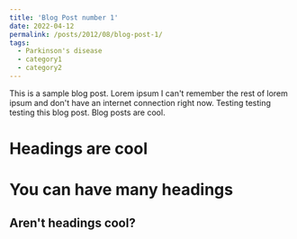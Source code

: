 ```yaml
---
title: 'Blog Post number 1'
date: 2022-04-12
permalink: /posts/2012/08/blog-post-1/
tags:
  - Parkinson's disease
  - category1
  - category2
---
```


This is a sample blog post. Lorem ipsum I can't remember the rest of lorem ipsum and don't have an internet connection right now. Testing testing testing this blog post. Blog posts are cool.

Headings are cool
======

You can have many headings
======

Aren't headings cool?
------
